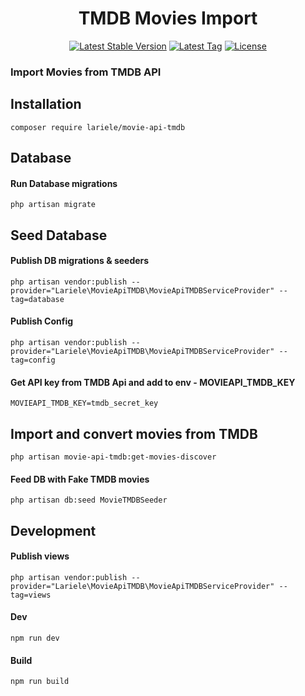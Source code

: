 <h1 align="center">TMDB Movies Import</h1>
<p align="center">
<a href="https://packagist.org/packages/lariele/movie-api-tmdb"><img src="https://img.shields.io/github/v/release/lariele/movie-api-tmdb" alt="Latest Stable Version"></a>
<a href="https://packagist.org/packages/lariele/movie-api-tmdb"><img src="https://img.shields.io/github/v/tag/lariele/movie-api-tmdb" alt="Latest Tag"></a>
<a href="https://packagist.org/packages/lariele/movie-api-tmdb"><img src="https://img.shields.io/github/license/lariele/movie-api-tmdb" alt="License"></a>
</p>

### Import Movies from TMDB API

## Installation

```
composer require lariele/movie-api-tmdb
```

## Database

#### Run Database migrations

```
php artisan migrate
```

## Seed Database

#### Publish DB migrations & seeders

```
php artisan vendor:publish --provider="Lariele\MovieApiTMDB\MovieApiTMDBServiceProvider" --tag=database
```

#### Publish Config

```
php artisan vendor:publish --provider="Lariele\MovieApiTMDB\MovieApiTMDBServiceProvider" --tag=config
```

#### Get API key from TMDB Api and add to env - MOVIEAPI_TMDB_KEY

```
MOVIEAPI_TMDB_KEY=tmdb_secret_key
```

## Import and convert movies from TMDB

```
php artisan movie-api-tmdb:get-movies-discover
```

#### Feed DB with Fake TMDB movies

```
php artisan db:seed MovieTMDBSeeder
```

## Development

#### Publish views

```
php artisan vendor:publish --provider="Lariele\MovieApiTMDB\MovieApiTMDBServiceProvider" --tag=views
```

#### Dev

```
npm run dev
```

#### Build

```
npm run build
```
